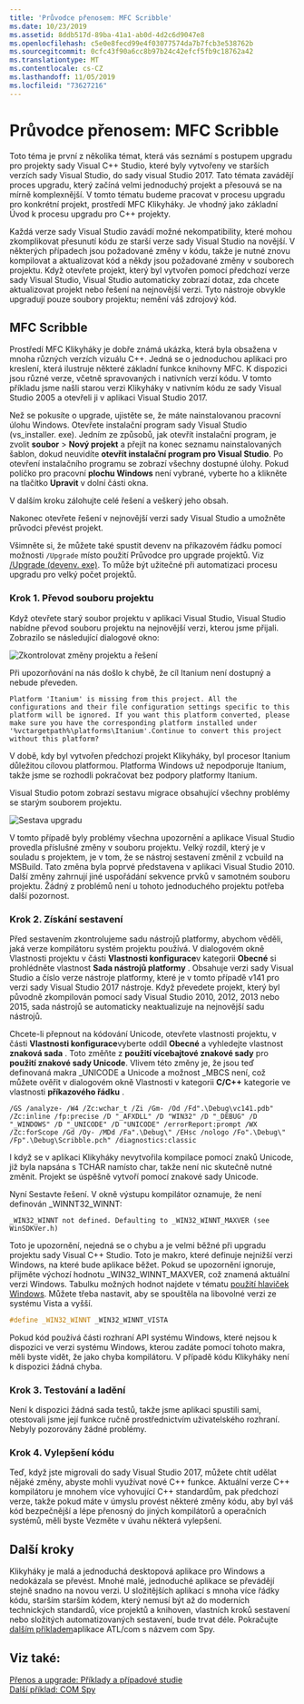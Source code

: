 ```yaml
---
title: 'Průvodce přenosem: MFC Scribble'
ms.date: 10/23/2019
ms.assetid: 8ddb517d-89ba-41a1-ab0d-4d2c6d9047e8
ms.openlocfilehash: c5e0e8fecd99e4f03077574da7b7fcb3e538762b
ms.sourcegitcommit: 0cfc43f90a6cc8b97b24c42efcf5fb9c18762a42
ms.translationtype: MT
ms.contentlocale: cs-CZ
ms.lasthandoff: 11/05/2019
ms.locfileid: "73627216"
---
```

# <a name="porting-guide-mfc-scribble"></a>Průvodce přenosem: MFC Scribble

Toto téma je první z několika témat, která vás seznámí s postupem upgradu pro projekty sady Visual C++ Studio, které byly vytvořeny ve starších verzích sady Visual Studio, do sady visual Studio 2017. Tato témata zavádějí proces upgradu, který začíná velmi jednoduchý projekt a přesouvá se na mírně komplexnější. V tomto tématu budeme pracovat v procesu upgradu pro konkrétní projekt, prostředí MFC Klikyháky. Je vhodný jako základní Úvod k procesu upgradu pro C++ projekty.

Každá verze sady Visual Studio zavádí možné nekompatibility, které mohou zkomplikovat přesunutí kódu ze starší verze sady Visual Studio na novější. V některých případech jsou požadované změny v kódu, takže je nutné znovu kompilovat a aktualizovat kód a někdy jsou požadované změny v souborech projektu. Když otevřete projekt, který byl vytvořen pomocí předchozí verze sady Visual Studio, Visual Studio automaticky zobrazí dotaz, zda chcete aktualizovat projekt nebo řešení na nejnovější verzi. Tyto nástroje obvykle upgradují pouze soubory projektu; nemění váš zdrojový kód.

## <a name="mfc-scribble"></a>MFC Scribble

Prostředí MFC Klikyháky je dobře známá ukázka, která byla obsažena v mnoha různých verzích vizuálu C++. Jedná se o jednoduchou aplikaci pro kreslení, která ilustruje některé základní funkce knihovny MFC. K dispozici jsou různé verze, včetně spravovaných i nativních verzí kódu. V tomto příkladu jsme našli starou verzi Klikyháky v nativním kódu ze sady Visual Studio 2005 a otevřeli ji v aplikaci Visual Studio 2017.

Než se pokusíte o upgrade, ujistěte se, že máte nainstalovanou pracovní úlohu Windows. Otevřete instalační program sady Visual Studio (vs_installer. exe). Jedním ze způsobů, jak otevřít instalační program, je zvolit **soubor** > **Nový projekt** a přejít na konec seznamu nainstalovaných šablon, dokud neuvidíte **otevřít instalační program pro Visual Studio**. Po otevření instalačního programu se zobrazí všechny dostupné úlohy. Pokud políčko pro pracovní **plochu Windows** není vybrané, vyberte ho a klikněte na tlačítko **Upravit** v dolní části okna.

V dalším kroku zálohujte celé řešení a veškerý jeho obsah.

Nakonec otevřete řešení v nejnovější verzi sady Visual Studio a umožněte průvodci převést projekt. 

Všimněte si, že můžete také spustit devenv na příkazovém řádku pomocí možnosti `/Upgrade` místo použití Průvodce pro upgrade projektů. Viz [/Upgrade (devenv. exe)](/visualstudio/ide/reference/upgrade-devenv-exe). To může být užitečné při automatizaci procesu upgradu pro velký počet projektů.

### <a name="step-1-converting-the-project-file"></a>Krok 1. Převod souboru projektu

Když otevřete starý soubor projektu v aplikaci Visual Studio, Visual Studio nabídne převod souboru projektu na nejnovější verzi, kterou jsme přijali. Zobrazilo se následující dialogové okno:

![Zkontrolovat změny projektu a řešení](../porting/media/scribbleprojectupgrade.PNG "Zkontrolovat změny projektu a řešení")

Při upozorňování na nás došlo k chybě, že cíl Itanium není dostupný a nebude převeden.

```Output
Platform 'Itanium' is missing from this project. All the configurations and their file configuration settings specific to this platform will be ignored. If you want this platform converted, please make sure you have the corresponding platform installed under '%vctargetpath%\platforms\Itanium'.Continue to convert this project without this platform?
```

V době, kdy byl vytvořen předchozí projekt Klikyháky, byl procesor Itanium důležitou cílovou platformou. Platforma Windows už nepodporuje Itanium, takže jsme se rozhodli pokračovat bez podpory platformy Itanium.

Visual Studio potom zobrazí sestavu migrace obsahující všechny problémy se starým souborem projektu.

![Sestava upgradu](../porting/media/scribblemigrationreport.PNG "Sestava upgradu")

V tomto případě byly problémy všechna upozornění a aplikace Visual Studio provedla příslušné změny v souboru projektu. Velký rozdíl, který je v souladu s projektem, je v tom, že se nástroj sestavení změnil z vcbuild na MSBuild. Tato změna byla poprvé představena v aplikaci Visual Studio 2010. Další změny zahrnují jiné uspořádání sekvence prvků v samotném souboru projektu. Žádný z problémů není u tohoto jednoduchého projektu potřeba další pozornost.

### <a name="step-2-getting-it-to-build"></a>Krok 2. Získání sestavení

Před sestavením zkontrolujeme sadu nástrojů platformy, abychom věděli, jaká verze kompilátoru systém projektu používá. V dialogovém okně Vlastnosti projektu v části **Vlastnosti konfigurace**v kategorii **Obecné** si prohlédněte vlastnost **Sada nástrojů platformy** . Obsahuje verzi sady Visual Studio a číslo verze nástroje platformy, které je v tomto případě v141 pro verzi sady Visual Studio 2017 nástroje. Když převedete projekt, který byl původně zkompilován pomocí sady Visual Studio 2010, 2012, 2013 nebo 2015, sada nástrojů se automaticky neaktualizuje na nejnovější sadu nástrojů.

Chcete-li přepnout na kódování Unicode, otevřete vlastnosti projektu, v části **Vlastnosti konfigurace**vyberte oddíl **Obecné** a vyhledejte vlastnost **znaková sada** . Toto změňte z **použití vícebajtové znakové sady** pro **použití znakové sady Unicode**. Vlivem této změny je, že jsou teď definovaná makra _UNICODE a Unicode a možnost _MBCS není, což můžete ověřit v dialogovém okně Vlastnosti v kategorii **C/C++**  kategorie ve vlastnosti **příkazového řádku** .

```Output
/GS /analyze- /W4 /Zc:wchar_t /Zi /Gm- /Od /Fd".\Debug\vc141.pdb" /Zc:inline /fp:precise /D "_AFXDLL" /D "WIN32" /D "_DEBUG" /D "_WINDOWS" /D "_UNICODE" /D "UNICODE" /errorReport:prompt /WX /Zc:forScope /Gd /Oy- /MDd /Fa".\Debug\" /EHsc /nologo /Fo".\Debug\" /Fp".\Debug\Scribble.pch" /diagnostics:classic
```

I když se v aplikaci Klikyháky nevytvořila kompilace pomocí znaků Unicode, již byla napsána s TCHAR namísto char, takže není nic skutečně nutné změnit. Projekt se úspěšně vytvoří pomocí znakové sady Unicode.

Nyní Sestavte řešení. V okně výstupu kompilátor oznamuje, že není definován _WINNT32_WINNT:

```Output
_WIN32_WINNT not defined. Defaulting to _WIN32_WINNT_MAXVER (see WinSDKVer.h)
```

Toto je upozornění, nejedná se o chybu a je velmi běžné při upgradu projektu sady Visual C++ Studio. Toto je makro, které definuje nejnižší verzi Windows, na které bude aplikace běžet. Pokud se upozornění ignoruje, přijměte výchozí hodnotu _WIN32_WINNT_MAXVER, což znamená aktuální verzi Windows. Tabulku možných hodnot najdete v tématu [použití hlaviček Windows](/windows/win32/WinProg/using-the-windows-headers). Můžete třeba nastavit, aby se spouštěla na libovolné verzi ze systému Vista a vyšší.

```cpp
#define _WIN32_WINNT _WIN32_WINNT_VISTA
```

Pokud kód používá části rozhraní API systému Windows, které nejsou k dispozici ve verzi systému Windows, kterou zadáte pomocí tohoto makra, měli byste vidět, že jako chyba kompilátoru. V případě kódu Klikyháky není k dispozici žádná chyba.

### <a name="step-3-testing-and-debugging"></a>Krok 3. Testování a ladění

Není k dispozici žádná sada testů, takže jsme aplikaci spustili sami, otestovali jsme její funkce ručně prostřednictvím uživatelského rozhraní. Nebyly pozorovány žádné problémy.

### <a name="step-4-improve-the-code"></a>Krok 4. Vylepšení kódu

Teď, když jste migrovali do sady Visual Studio 2017, můžete chtít udělat nějaké změny, abyste mohli využívat nové C++ funkce. Aktuální verze C++ kompilátoru je mnohem více vyhovující C++ standardům, pak předchozí verze, takže pokud máte v úmyslu provést některé změny kódu, aby byl váš kód bezpečnější a lépe přenosný do jiných kompilátorů a operačních systémů, měli byste Vezměte v úvahu některá vylepšení.

## <a name="next-steps"></a>Další kroky

Klikyháky je malá a jednoduchá desktopová aplikace pro Windows a nedokázala se převést. Mnohé malé, jednoduché aplikace se převádějí stejně snadno na novou verzi.  U složitějších aplikací s mnoha více řádky kódu, starším starším kódem, který nemusí být až do moderních technických standardů, více projektů a knihoven, vlastních kroků sestavení nebo složitých automatizovaných sestavení, bude trvat déle. Pokračujte [dalším příkladem](../porting/porting-guide-com-spy.md)aplikace ATL/com s názvem com Spy.

## <a name="see-also"></a>Viz také:

[Přenos a upgrade: Příklady a případové studie](../porting/porting-and-upgrading-examples-and-case-studies.md)<br/>
[Další příklad: COM Spy](../porting/porting-guide-com-spy.md)
